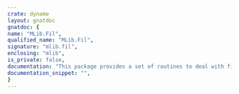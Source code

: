 ```yaml
---
crate: dynamo
layout: gnatdoc
gnatdoc: {
name: "MLib.Fil",
qualified_name: "MLib.Fil",
signature: "mlib.fil",
enclosing: "mlib",
is_private: false,
documentation: "This package provides a set of routines to deal with file extensions",
documentation_snippet: "",
}
---
```

